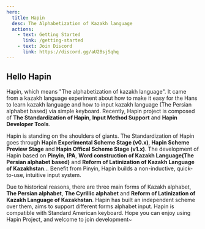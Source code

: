 ```yaml
---
hero:
  title: Hapin
  desc: The Alphabetization of Kazakh language
  actions:
    - text: Getting Started
      link: /getting-started
    - text: Join Discord
      link: https://discord.gg/aU2BsjSqhq
---
```


## Hello Hapin

Hapin, which means "The alphabetization of kazakh language". It came from a kazakh language experiment about how to make it easy for the Hans to learn kazakh language and how to input kazakh language (The Persian alphabet based) via simple keyboard. Recently, Hapin project is composed of **The Standardization of Hapin**, **Input Method Support** and **Hapin Developer Tools**.

Hapin is standing on the shoulders of giants. The Standardization of Hapin goes through **Hapin Experimental Scheme Stage (v0.x)**, **Hapin Scheme Preview Stage** and **Hapin Offical Scheme Stage (v1.x)**. The development of Hapin based on **Pinyin**, **IPA**, **Word construction of Kazakh Language(The Persian alphabet based)** and **Reform of Latinization of Kazakh Language of Kazakhstan**... Benefit from Pinyin, Hapin builds a non-inductive, quick-to-use, intuitive input system.

Due to historical reasons, there are three main forms of Kazakh alphabet, **The Persian alphabet**, **The Cyrillic alphabet** and **Reform of Latinization of Kazakh Language of Kazakhstan**. Hapin has built an independent scheme over them, aims to support different forms alphabet input. Hapin is compatible with Standard American keyboard. Hope you can enjoy using Hapin Project, and welcome to join development~
